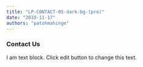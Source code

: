 ```yaml
---
title: "LP-CONTACT-05-dark-bg-(pro)"
date: "2019-11-17"
authors: "patohmahinge"
---
```


### Contact Us

I am text block. Click edit button to change this text.
